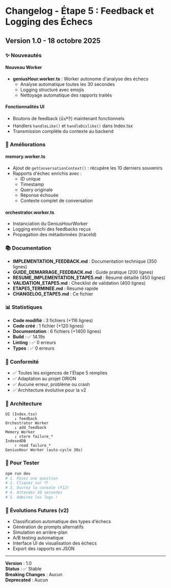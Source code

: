 # Changelog - Étape 5 : Feedback et Logging des Échecs

## Version 1.0 - 18 octobre 2025

### ✨ Nouveautés

#### Nouveau Worker
- **geniusHour.worker.ts** : Worker autonome d'analyse des échecs
  - Analyse automatique toutes les 30 secondes
  - Logging structuré avec emojis
  - Nettoyage automatique des rapports traités

#### Fonctionnalités UI
- Boutons de feedback (👍/👎) maintenant fonctionnels
- Handlers `handleLike()` et `handleDislike()` dans Index.tsx
- Transmission complète du contexte au backend

### 🔧 Améliorations

#### memory.worker.ts
- Ajout de `getConversationContext()` : récupère les 10 derniers souvenirs
- Rapports d'échec enrichis avec :
  - ID unique
  - Timestamp
  - Query originale
  - Réponse échouée
  - Contexte complet de conversation

#### orchestrator.worker.ts
- Instanciation du GeniusHourWorker
- Logging enrichi des feedbacks reçus
- Propagation des métadonnées (traceId)

### 📚 Documentation

- **IMPLEMENTATION_FEEDBACK.md** : Documentation technique (350 lignes)
- **GUIDE_DEMARRAGE_FEEDBACK.md** : Guide pratique (200 lignes)
- **RESUME_IMPLEMENTATION_ETAPE5.md** : Résumé détaillé (450 lignes)
- **VALIDATION_ETAPE5.md** : Checklist de validation (400 lignes)
- **ETAPE5_TERMINEE.md** : Résumé rapide
- **CHANGELOG_ETAPE5.md** : Ce fichier

### 📊 Statistiques

- **Code modifié** : 3 fichiers (+116 lignes)
- **Code créé** : 1 fichier (+120 lignes)
- **Documentation** : 6 fichiers (+1400 lignes)
- **Build** : ✅ 14.19s
- **Linting** : ✅ 0 erreurs
- **Types** : ✅ 0 erreurs

### 🎯 Conformité

- ✅ Toutes les exigences de l'Étape 5 remplies
- ✅ Adaptation au projet ORION
- ✅ Aucune erreur, problème ou crash
- ✅ Architecture évolutive pour la v2

### 🔄 Architecture

```
UI (Index.tsx)
    ↓ feedback
Orchestrator Worker
    ↓ add_feedback
Memory Worker
    ↓ store failure_*
IndexedDB
    ↑ read failure_*
GeniusHour Worker (auto-cycle 30s)
```

### 🚀 Pour Tester

```bash
npm run dev
# 1. Posez une question
# 2. Cliquez sur 👎
# 3. Ouvrez la console (F12)
# 4. Attendez 30 secondes
# 5. Admirez les logs !
```

### 🔮 Évolutions Futures (v2)

- Classification automatique des types d'échecs
- Génération de prompts alternatifs
- Simulation en arrière-plan
- A/B testing automatique
- Interface UI de visualisation des échecs
- Export des rapports en JSON

---

**Version** : 1.0  
**Status** : ✅ Stable  
**Breaking Changes** : Aucun  
**Deprecated** : Aucun

